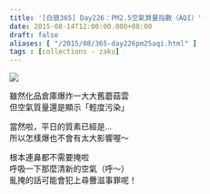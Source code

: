 ```yaml
---
title: '[白狼365] Day226：PM2.5空氣質量指數（AQI）'
date: 2015-08-14T12:00:00.000+08:00
draft: false
aliases: [ "/2015/08/365-day226pm25aqi.html" ]
tags : [collections - zaku]
---
```


![](/images/zaku226.jpg)

雖然化品倉庫爆炸一大大舊蘑菇雲  
但空氣質量還是顯示「輕度污染」  
  
當然啦，平日的質素已經是...  
所以怎樣爆也不會有太大影響喔～  
  
根本連鼻都不需要掩啦  
呼吸一下那麼清新的空氣（呼～）  
亂掩的話可能會犯上尋釁滋事罪呢！

